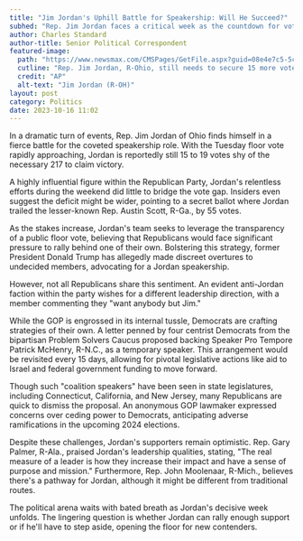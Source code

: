 ```yaml
---
title: "Jim Jordan's Uphill Battle for Speakership: Will He Succeed?"
subhed: "Rep. Jim Jordan faces a critical week as the countdown for votes intensifies."
author: Charles Standard
author-title: Senior Political Correspondent
featured-image: 
  path: "https://www.newsmax.com/CMSPages/GetFile.aspx?guid=08e4e7c5-5cf5-46fd-b933-957723d4ab91&SiteName=Newsmax&maxsidesize=600"
  cutline: "Rep. Jim Jordan, R-Ohio, still needs to secure 15 more votes to become Speaker."
  credit: "AP"
  alt-text: "Jim Jordan (R-OH)"
layout: post
category: Politics
date: 2023-10-16 11:02
---
```


In a dramatic turn of events, Rep. Jim Jordan of Ohio finds himself in a fierce battle for the coveted speakership role. With the Tuesday floor vote rapidly approaching, Jordan is reportedly still 15 to 19 votes shy of the necessary 217 to claim victory.

A highly influential figure within the Republican Party, Jordan's relentless efforts during the weekend did little to bridge the vote gap. Insiders even suggest the deficit might be wider, pointing to a secret ballot where Jordan trailed the lesser-known Rep. Austin Scott, R-Ga., by 55 votes.

As the stakes increase, Jordan's team seeks to leverage the transparency of a public floor vote, believing that Republicans would face significant pressure to rally behind one of their own. Bolstering this strategy, former President Donald Trump has allegedly made discreet overtures to undecided members, advocating for a Jordan speakership.

However, not all Republicans share this sentiment. An evident anti-Jordan faction within the party wishes for a different leadership direction, with a member commenting they "want anybody but Jim."

While the GOP is engrossed in its internal tussle, Democrats are crafting strategies of their own. A letter penned by four centrist Democrats from the bipartisan Problem Solvers Caucus proposed backing Speaker Pro Tempore Patrick McHenry, R-N.C., as a temporary speaker. This arrangement would be revisited every 15 days, allowing for pivotal legislative actions like aid to Israel and federal government funding to move forward.

Though such "coalition speakers" have been seen in state legislatures, including Connecticut, California, and New Jersey, many Republicans are quick to dismiss the proposal. An anonymous GOP lawmaker expressed concerns over ceding power to Democrats, anticipating adverse ramifications in the upcoming 2024 elections.

Despite these challenges, Jordan's supporters remain optimistic. Rep. Gary Palmer, R-Ala., praised Jordan's leadership qualities, stating, "The real measure of a leader is how they increase their impact and have a sense of purpose and mission." Furthermore, Rep. John Moolenaar, R-Mich., believes there's a pathway for Jordan, although it might be different from traditional routes.

The political arena waits with bated breath as Jordan's decisive week unfolds. The lingering question is whether Jordan can rally enough support or if he'll have to step aside, opening the floor for new contenders.
